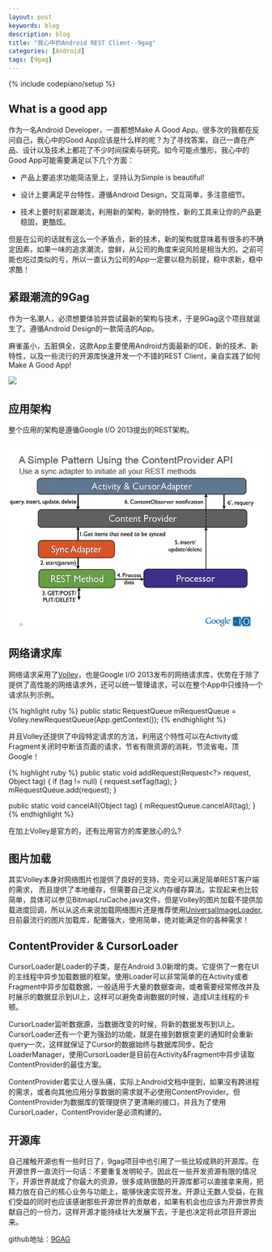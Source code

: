 ```yaml
---
layout: post
keywords: blog
description: blog
title: "我心中的Android REST Client--9gag"
categories: [Android]
tags: [9gag]
---
```

{% include codepiano/setup %}

## What is a good app

作为一名Android Developer，一直都想Make A Good App。很多次的我都在反问自己，我心中的Good App应该是什么样的呢？为了寻找答案，自己一直在产品、设计以及技术上都花了不少时间探索与研究。如今可能点雏形，我心中的Good App可能需要满足以下几个方面：

* 产品上要追求功能简洁至上，坚持认为Simple is beautiful!

* 设计上要满足平台特性，遵循Android Design，交互简单，多注意细节。

* 技术上要时刻紧跟潮流，利用新的架构，新的特性，新的工具来让你的产品更稳固，更酷炫。

但是在公司的话就有这么一个矛盾点，新的技术，新的架构就意味着有很多的不确定因素，如果一味的追求潮流，尝鲜，从公司的角度来说风险是相当大的。之前可能也吃过类似的亏，所以一直认为公司的App一定要以稳为前提，稳中求新，稳中求酷！

## 紧跟潮流的9Gag

作为一名潮人，必须想要体验并尝试最新的架构与技术，于是9Gag这个项目就诞生了。遵循Android Design的一款简洁的App。

麻雀虽小，五脏俱全，这款App主要使用Android方面最新的IDE，新的技术、新特性，以及一些流行的开源库快速开发一个不错的REST Client，亲自实践了如何Make A Good App!

<img src="https://raw.github.com/stormzhang/9GAG/master/art/9gag.jpg" />

## 应用架构

整个应用的架构是遵循Google I/O 2013提出的REST架构。

<img src="/image/android_rest.png">

## 网络请求库

网络请求采用了[Volley](https://github.com/stormzhang/AndroidVolley)，也是Google I/O 2013发布的网络请求库，优势在于除了提供了高性能的网络请求外，还可以统一管理请求，可以在整个App中只维持一个请求队列示例。

{% highlight ruby %}
public static RequestQueue mRequestQueue = Volley.newRequestQueue(App.getContext());
{% endhighlight %}

并且Volley还提供了中段特定请求的方法，利用这个特性可以在Activity或Fragment关闭时中断该页面的请求，节省有限资源的消耗，节流省电，顶Google！

{% highlight ruby %}
public static void addRequest(Request<?> request, Object tag) {
    if (tag != null) {
        request.setTag(tag);
    }
    mRequestQueue.add(request);
}

public static void cancelAll(Object tag) {
    mRequestQueue.cancelAll(tag);
}
{% endhighlight %}

在加上Volley是官方的，还有比用官方的库更放心的么?

## 图片加载

其实Volley本身对网络图片也提供了良好的支持，完全可以满足简单REST客户端的需求， 而且提供了本地缓存，但需要自己定义内存缓存算法。实现起来也比较简单，具体可以参见BitmapLruCache.java文件。但是Volley的图片加载不提供加载进度回调，所以从这点来说加载网络图片还是推荐使用[UniversalImageLoader](https://github.com/nostra13/Android-Universal-Image-Loader),目前最流行的图片加载库，配置强大，使用简单，绝对能满足你的各种需求！

## ContentProvider & CursorLoader

CursorLoader是Loader的子类，是在Android 3.0新增的类。它提供了一套在UI的主线程中异步加载数据的框架。使用Loader可以非常简单的在Activity或者Fragment中异步加载数据，一般适用于大量的数据查询，或者需要经常修改并及时展示的数据显示到UI上，这样可以避免查询数据的时候，造成UI主线程的卡顿。

CursorLoader监听数据源，当数据改变的时候，将新的数据发布到UI上。CursorLoader还有一个更为强劲的功能，就是在接到数据变更的通知时会重新query一次，这样就保证了Cursor的数据始终与数据库同步。配合LoaderManager，使用CursorLoader是目前在Activity&Fragment中异步读取ContentProvider的最佳方案。

ContentProvider着实让人很头痛，实际上Android文档中提到，如果没有跨进程的需求，或者向其他应用分享数据的需求就不必使用ContentProvider。但ContentProvider为数据库的管理提供了更清晰的接口，并且为了使用CursorLoader，ContentProvider是必须构建的。

## 开源库

自己接触开源也有一些时日了，9gag项目中也引用了一些比较成熟的开源库。在开源世界一直流行一句话：不要重复发明轮子。因此在一些开发资源有限的情况下，开源世界就成了你最大的资源，很多成熟很酷的开源库都可以直接拿来用，把精力放在自己的核心业务与功能上，能够快速实现开发。开源让无数人受益，在我们受益的同时也应该感谢那些开源世界的贡献者，如果有机会也应该为开源世界贡献自己的一份力，这样开源才能持续壮大发展下去，于是也决定将此项目开源出来。

github地址：[9GAG](https://github.com/stormzhang/9GAG)

